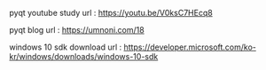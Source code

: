 pyqt youtube study url : https://youtu.be/V0ksC7HEcq8


pyqt blog url : https://umnoni.com/18

windows 10 sdk download url : https://developer.microsoft.com/ko-kr/windows/downloads/windows-10-sdk

